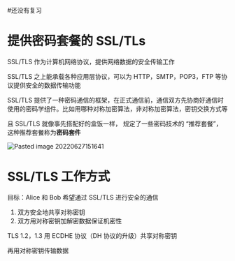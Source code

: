 #还没有复习 

# 提供密码套餐的 SSL/TLs

SSL/TLS 作为计算机网络协议，提供网络数据的安全传输工作

SSL/TLS 之上能承载各种应用层协议，可以为 HTTP，SMTP，POP3，FTP 等协议提供安全的数据传输功能

SSL/TLS 提供了一种密码通信的框架，在正式通信前，通信双方先协商好通信时使用的密码学组件。比如用哪种对称加密算法，非对称加密算法，密钥交换方式等

且 SSL/TLS 就像事先搭配好的盒饭一样， 规定了一些密码技术的 “推荐套餐”， 这种推荐套餐称为**密码套件**

![Pasted image 20220627151641](https://wings-liberty.oss-cn-beijing.aliyuncs.com/note/Pasted%20image%2020220627151641.png)

# SSL/TLS 工作方式
目标：Alice 和 Bob 希望通过 SSL/TLS 进行安全的通信

1. 双方安全地共享对称密钥
2. 双方用对称密钥加解密数据保证机密性

TLS 1.2，1.3 用 ECDHE 协议（DH 协议的升级）共享对称密钥

再用对称密钥传输数据